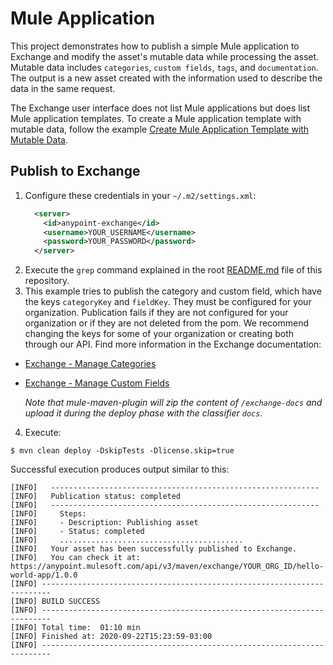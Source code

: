 # Mule Application

This project demonstrates how to publish a simple Mule application to Exchange and modify the asset's mutable data while processing the asset. Mutable data includes `categories`, `custom fields`, `tags`, and `documentation`. The output is a new asset created with the information used to describe the data in the same request.

The Exchange user interface does not list Mule applications but does list Mule application templates. To create a Mule application template with mutable data, follow the example [Create Mule Application Template with Mutable Data](../template-with-mutable-data/README.md).

## Publish to Exchange

1. Configure these credentials in your `~/.m2/settings.xml`:
    ```xml
      <server>
        <id>anypoint-exchange</id>
        <username>YOUR_USERNAME</username>
        <password>YOUR_PASSWORD</password>
      </server>
    ```
2. Execute the `grep` command explained in the root [README.md](../README.md) file of this repository.
3. This example tries to publish the category and custom field, which have the keys `categoryKey` and `fieldKey`. They must be configured for your organization. Publication fails if they are not configured for your organization or if they are not deleted from the pom. We recommend changing the keys for some of your organization or creating both through our API. Find more information in the Exchange documentation:
- [Exchange - Manage Categories](https://docs.mulesoft.com/exchange/to-manage-categories)
- [Exchange - Manage Custom Fields](https://docs.mulesoft.com/exchange/to-manage-custom-fields)

  *Note that mule-maven-plugin will zip the content of `/exchange-docs` and upload it during the deploy phase with the classifier `docs`.*

4. Execute:

```shell
$ mvn clean deploy -DskipTests -Dlicense.skip=true
```

Successful execution produces output similar to this:

```shell
[INFO]   ------------------------------------------------------------
[INFO]   Publication status: completed
[INFO]   ------------------------------------------------------------
[INFO]     Steps:
[INFO]     - Description: Publishing asset
[INFO]     - Status: completed
[INFO]     .........................................
[INFO]   Your asset has been successfully published to Exchange.
[INFO]   You can check it at: https://anypoint.mulesoft.com/api/v3/maven/exchange/YOUR_ORG_ID/hello-world-app/1.0.0
[INFO] ------------------------------------------------------------------------
[INFO] BUILD SUCCESS
[INFO] ------------------------------------------------------------------------
[INFO] Total time:  01:10 min
[INFO] Finished at: 2020-09-22T15:23:59-03:00
[INFO] ------------------------------------------------------------------------
```
